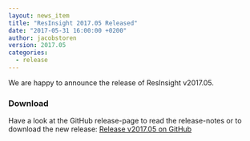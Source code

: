 ```yaml
---
layout: news_item
title: "ResInsight 2017.05 Released"
date: "2017-05-31 16:00:00 +0200"
author: jacobstoren
version: 2017.05
categories: 
  - release
---
```

We are happy to announce the release of ResInsight v2017.05.

### Download
Have a look at the GitHub release-page to read the release-notes or to download the new release:
[Release v2017.05 on GitHub](https://github.com/OPM/ResInsight/releases/tag/v2017.05)
